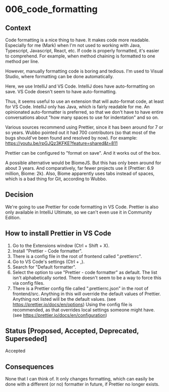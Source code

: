 # 006_code_formatting

## Context

Code formatting is a nice thing to have. It makes code more readable. Especially for me (Mark) when I'm not used to working with Java, Typescript, Javascript, React, etc. If code is properly formatted, it's easier to comprehend. For example, when method chaining is formatted to one method per line.

However, manually formatting code is boring and tedious.
I'm used to Visual Studio, where formatting can be done automatically.

Here, we use IntelliJ and VS Code. IntelliJ does have auto-formatting on save. VS Code doesn't seem to have auto-formatting.

Thus, it seems useful to use an extension that will auto-format code, at least for VS Code. IntelliJ only has Java, which is fairly readable for me. An opinionated auto-formatter is preferred, so that we don't have to have entire conversations about "how many spaces to use for indentation" and so on.

Various sources recommend using Prettier, since it has been around for 7 or so years. Wubbo pointed out it had 700 contributors (so that most of the bugs should've been found and resolved by now).
For example:
https://youtu.be/rpGJQz3KFKE?feature=shared&t=811

Prettier can be configured to "format on save". And it works out of the box.

A possible alternative would be BiomeJS. But this has only been around for about 3 years. And comparatively, far fewer projects use it (Prettier: 6.9 million, Biome: 2k).
Also, Biome apparently uses tabs instead of spaces, which is a bad thing for Git, according to Wubbo.

## Decision

We're going to use Prettier for code formatting in VS Code.
Prettier is also only available in IntelliJ Ultimate, so we can't even use it in Community Edition.

## How to install Prettier in VS Code

1. Go to the Extensions window (Ctrl + Shift + X).
2. Install "Prettier - Code formatter".
3. There is a config file in the root of frontend called ".prettierrc".
4. Go to VS Code's settings (Ctrl + ,).
5. Search for "Default formatter".
6. Select the option to use "Prettier - code formatter" as default. The list isn't alphabetically sorted.
   There doesn't seem to be a way to force this via config files.
7. There is a Prettier config file called ".prettierrc.json" in the root of frontend/src. Anything in this will override the default values of Prettier.
   Anything not listed will be the default values. (see https://prettier.io/docs/en/options)
   Using the config file is recommended, as that overrides local settings someone might have. (see https://prettier.io/docs/en/configuration)

## Status [Proposed, Accepted, Deprecated, Superseded]

Accepted

## Consequences

None that I can think of. It only changes formatting, which can easily be done with a different (or no) formatter in future, if Prettier no longer exists.
